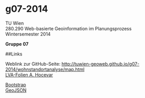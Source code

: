 g07-2014
========
TU Wien  
280.290 Web-basierte Geoinformation im Planungsprozess  
Wintersemester 2014  

**Gruppe 07**  

##Links

Weblink zur GitHub-Seite: http://tuwien-geoweb.github.io/g07-2014/wohnstandortanalyse/map.html  
[LVA-Folien A. Hocevar](http://ahocevar.net/tuwien-geoweb/)  
  
[Bootstrap](www.getbootstrap.com)  
[GeoJSON](www.geojson.io)  
